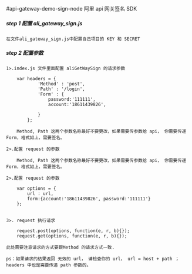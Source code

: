 #api-gateway-demo-sign-node 阿里 api 网关签名 SDK

##### step 1 配置 ali_gateway_sign.js

    在文件ali_gateway_sign.js中配置自己项目的 KEY 和 SECRET

##### step 2 配置参数

    1>.index.js 文件里面配置 aliGetWaySign 的请求参数

        var headers = {
                'Method' : 'post',
                'Path' : '/login',
                'Form' : {
                    password:'111111',
                    account:'18611439826',

                }
            };

        Method, Path 这两个参数名称最好不要更改，如果需要传参数给 api， 你需要传递 Form，格式如上，需要签名。

    2>.配置 request 的参数

        Method, Path 这两个参数名称最好不要更改，如果需要传参数给 api， 你需要传递 Form，格式如上，需要签名。

    2>.配置 request 的参数

        var options = {
            url : url,
            form:{account:'18611439826', password:'111111'}
        };


    3>. request 执行请求

        request.post(options, function(e, r, b){});
        request.get(options, function(e, r, b){});

    此处需要注意请求的方式要跟Method 的请求方式一致.

    ps：如果请求的结果返回 无效的 url， 请检查你的 url， url = host + path ；headers 中也是需要传递 path 参数的。
